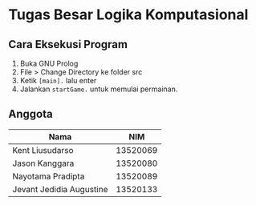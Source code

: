 # Tugas Besar Logika Komputasional

## Cara Eksekusi Program

1. Buka GNU Prolog
2. File > Change Directory ke folder src
3. Ketik `[main].` lalu enter
4. Jalankan `startGame.` untuk memulai permainan.

## Anggota

| Nama                     | NIM      |
| ------------------------ | -------- |
| Kent Liusudarso          | 13520069 |
| Jason Kanggara           | 13520080 |
| Nayotama Pradipta        | 13520089 |
| Jevant Jedidia Augustine | 13520133 |

